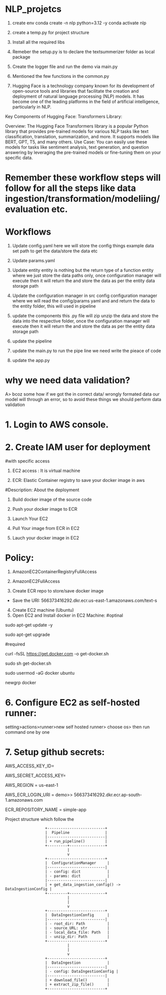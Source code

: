 # NLP_projetcs

1. create env
conda create -n nlp python=3.12 -y
conda activate nlp

2. create a temp.py for project structure
3. Install all the required libs
4. Remeber the setup.py is to declare the textsummerizer folder as local package
5. Create the logger file and run the demo via main.py
6. Mentioned the few functions in the common.py
7. Hugging Face is a technology company known for its development of open-source tools and libraries that facilitate the creation and deployment of natural language processing (NLP) models. It has become one of the leading platforms in the field of artificial intelligence, particularly in NLP.

Key Components of Hugging Face:
Transformers Library:

Overview: The Hugging Face Transformers library is a popular Python library that provides pre-trained models for various NLP tasks like text classification, translation, summarization, and more. It supports models like BERT, GPT, T5, and many others.
Use Case: You can easily use these models for tasks like sentiment analysis, text generation, and question answering by leveraging the pre-trained models or fine-tuning them on your specific data.

# Remember these workflow steps will follow for all the steps like data ingestion/transformation/modeliing/evaluation etc.

# Workflows
1. Update config.yaml
here we will store the config things example data set path to get the data/store the data etc
2. Update params.yaml
3. Update entity
entity is nothing but the return type of a function
entity where we just store the data paths only, once configuration manager will execute then it will return the and store the data as per the entity data storage path
4. Update the configuration manager in src config
configuration manager where we will read the config/params yaml and and return the data to the entity folder, this will used in pipeline 
5. update the components
this .py file will zip unzip the data and store the data into the respective folder, once the configuration manager will execute then it will return the and store the data as per the entity data storage path
6. update the pipeline

7. update the main.py
to run the pipe line we need write the pieace of code
8. update the app.py

# why we need data validation?
A> bcoz some how if we got the in correct data/ wrongly formated data our model will through an error, so to avoid these things we should perform data validation

# 1. Login to AWS console.
# 2. Create IAM user for deployment

#with specific access

1. EC2 access : It is virtual machine

2. ECR: Elastic Container registry to save your docker image in aws


#Description: About the deployment

1. Build docker image of the source code

2. Push your docker image to ECR

3. Launch Your EC2 

4. Pull Your image from ECR in EC2

5. Lauch your docker image in EC2

# Policy:

1. AmazonEC2ContainerRegistryFullAccess

2. AmazonEC2FullAccess
3. Create ECR repo to store/save docker image
- Save the URI: 566373416292.dkr.ecr.us-east-1.amazonaws.com/text-s
4. Create EC2 machine (Ubuntu)
5. Open EC2 and Install docker in EC2 Machine:
#optinal

sudo apt-get update -y

sudo apt-get upgrade

#required

curl -fsSL https://get.docker.com -o get-docker.sh

sudo sh get-docker.sh

sudo usermod -aG docker ubuntu

newgrp docker
# 6. Configure EC2 as self-hosted runner:
setting>actions>runner>new self hosted runner> choose os> then run command one by one
# 7. Setup github secrets:
AWS_ACCESS_KEY_ID=

AWS_SECRET_ACCESS_KEY=

AWS_REGION = us-east-1

AWS_ECR_LOGIN_URI = demo>>  566373416292.dkr.ecr.ap-south-1.amazonaws.com

ECR_REPOSITORY_NAME = simple-app

Project structure which follow the 


                      +--------------------------+
                      |  Pipeline                |
                      |--------------------------|
                      | + run_pipeline()         |
                      +---------+----------------+
                                |
                                v
                      +--------------------------+
                      |  ConfigurationManager     |
                      |--------------------------|
                      | - config: dict            |
                      | - params: dict            |
                      |--------------------------|
                      | + get_data_ingestion_config() -> DataIngestionConfig |
                      +---------+----------------+
                                |
                                |
                                v
                      +--------------------------+
                      |  DataIngestionConfig      |
                      |--------------------------|
                      | - root_dir: Path          |
                      | - source_URL: str         |
                      | - local_data_file: Path   |
                      | - unzip_dir: Path         |
                      +--------------------------+
                                |
                                |
                                v
                      +--------------------------+
                      |  DataIngestion            |
                      |--------------------------|
                      | - config: DataIngestionConfig |
                      |--------------------------|
                      | + download_file()         |
                      | + extract_zip_file()      |
                      +--------------------------+
